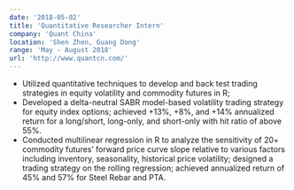 ```yaml
---
date: '2018-05-02'
title: 'Quantitative Researcher Intern'
company: 'Quant China'
location: 'Shen Zhen, Guang Dong'
range: 'May - August 2018'
url: 'http://www.quantcn.com/'
---
```


- Utilized quantitative techniques to develop and back test trading strategies in equity volatility and commodity futures in R;
- Developed a delta-neutral SABR model-based volatility trading strategy for equity index options; achieved +13%, +8%, and +14% annualized return for a long/short, long-only, and short-only with hit ratio of above 55%.
- Conducted multilinear regression in R to analyze the sensitivity of 20+ commodity futures’ forward price curve slope relative to various factors including inventory, seasonality, historical price volatility; designed a trading strategy on the rolling regression; achieved annualized return of 45% and 57% for Steel Rebar and PTA.
